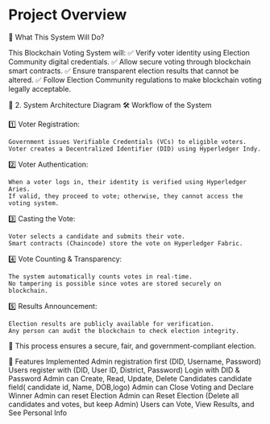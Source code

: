 # Project Overview


🔹 What This System Will Do?

This Blockchain Voting System will:
✅ Verify voter identity using Election Community digital credentials.
✅ Allow secure voting through blockchain smart contracts.
✅ Ensure transparent election results that cannot be altered.
✅ Follow Election Community regulations to make blockchain voting legally acceptable.


📌 2. System Architecture Diagram
🛠 Workflow of the System

1️⃣ Voter Registration:

    Government issues Verifiable Credentials (VCs) to eligible voters.
    Voter creates a Decentralized Identifier (DID) using Hyperledger Indy.

2️⃣ Voter Authentication:

    When a voter logs in, their identity is verified using Hyperledger Aries.
    If valid, they proceed to vote; otherwise, they cannot access the voting system.

3️⃣ Casting the Vote:

    Voter selects a candidate and submits their vote.
    Smart contracts (Chaincode) store the vote on Hyperledger Fabric.

4️⃣ Vote Counting & Transparency:

    The system automatically counts votes in real-time.
    No tampering is possible since votes are stored securely on blockchain.

5️⃣ Results Announcement:

    Election results are publicly available for verification.
    Any person can audit the blockchain to check election integrity.

📌 This process ensures a secure, fair, and government-compliant election.




📌 Features Implemented
    Admin registration first (DID, Username, Password)
    Users register with (DID, User ID, District, Password)
    Login with DID & Password
    Admin can Create, Read, Update, Delete Candidates
    candidate field( candidate id, Name, DOB,logo)
    Admin can Close Voting and Declare Winner
    Admin can reset Election
    Admin can Reset Election (Delete all candidates and votes, but keep Admin)
    Users can Vote, View Results, and See Personal Info

